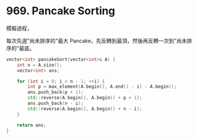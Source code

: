# 969. Pancake Sorting

模擬過程，

每次先選"尚未排序的"最大 Pancake，先反轉到最頂，然後再反轉一次到"尚未排序的"最底。

```cpp
vector<int> pancakeSort(vector<int>& A) {
    int n = A.size();
    vector<int> ans;

    for (int i = 0; i < n - 1; ++i) {
        int p = max_element(A.begin(), A.end() - i) - A.begin();
        ans.push_back(p + 1);
        std::reverse(A.begin(), A.begin() + p + 1);
        ans.push_back(n - i);
        std::reverse(A.begin(), A.begin() + n - i);
    }

    return ans;
}
```
